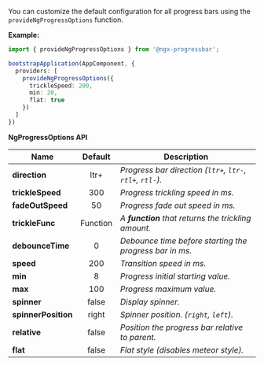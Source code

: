 You can customize the default configuration for all progress bars using the `provideNgProgressOptions` function.

**Example:**

```ts
import { provideNgProgressOptions } from '@ngx-progressbar';

bootstrapApplication(AppComponent, {
  providers: [
    provideNgProgressOptions({
      trickleSpeed: 200,
      min: 20,
      flat: true
    })
  ]
})
```

**NgProgressOptions API**

| Name                | Default  | Description                                                |
|---------------------|:--------:|------------------------------------------------------------|
| **direction**       |   ltr+   | *Progress bar direction (`ltr+`, `ltr-`, `rtl+`, `rtl-`).* |
| **trickleSpeed**    |   300    | *Progress trickling speed in ms.*                          |
| **fadeOutSpeed**    |    50    | *Progress fade out speed in ms.*                           |
| **trickleFunc**     | Function | *A **function** that returns the trickling amount.*        |
| **debounceTime**    |    0     | *Debounce time before starting the progress bar in ms.*    |
| **speed**           |   200    | *Transition speed in ms.*                                  |
| **min**             |    8     | *Progress initial starting value.*                         |
| **max**             |   100    | *Progress maximum value.*                                  |
| **spinner**         |  false   | *Display spinner.*                                         |
| **spinnerPosition** |  right   | *Spinner position. (`right`, `left`).*                     |
| **relative**        |  false   | *Position the progress bar relative to parent.*            |
| **flat**            |  false   | *Flat style (disables meteor style).*                      |
